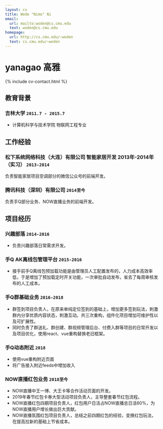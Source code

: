 ```yaml
---
layout: cv
title: Wode "Nimo" Ni
email:
  url: mailto:woden@cs.cmu.edu
  text: woden@cs.cmu.edu
homepage:
  url: http://cs.cmu.edu/~woden
  text: cs.cmu.edu/~woden
---
```


# yanagao **高雅**

<!--
include contact information from the front matter
Supported arguments:
    - phone: 18818790254
    - email: 841008276@qq.con
-->

{% include cv-contact.html %}

## 教育背景

### **吉林大学** `2011.7 - 2015.7`


- 计算机科学与技术学院 物联网工程专业


## 工作经验

### **松下系统网络科技（大连）有限公司 智能家居开发   2013年-2014年（实习）** `2013-2014`

负责智能家居项目空调部分的微信公众号的前端开发。


### **腾讯科技（深圳）有限公司** `2014至今`

负责手Q部分业务、NOW直播业务的前端开发。


## 项目经历

### **兴趣部落** `2014-2016`

- 负责兴趣部落日常需求开发。

### **手Q AK离线包管理平台** `2015-2016`

- 接手前手Q离线包预加载功能是由管理员人工配置发布的，人力成本高效率低，于是增加了预加载定时开关功能，一次审批自动发布，省去了每周审核发布的人工成本。

### **手Q群基础业务** `2016-2018`

- 群签到项目负责人，在原来单纯定位签到的基础上，增加更多签到玩法，刺激群内分享优质内容状态，刺激互动。共三次重构，组件化项目增加可维护性以及可扩展性。
- 同时负责了群送礼、群创建、群视频管理后台、付费入群等项目的日常开发以及项目优化，使用react、vue重构替换老旧框架。

### **手Q动态附近** `2018`

- 使用vue重构附近页面
- 将广告接入附近feeds中增加收入

### **NOW直播红包业务** `2018至今`

- NOW直播中王一博、大王卡等合作活动页面的开发。
- 2019年春节红包卡券大型活动项目负责人，主导整套春节红包流程。
- NOW直播红包四期项目负责人，红包用户日活占NOW直播总日活60%，为NOW直播用户增长做出巨大贡献。
- NOW直播氛围红包项目负责人，总结之前四期红包的经验，变换红包玩法，在提高拉新的基础上节省成本。